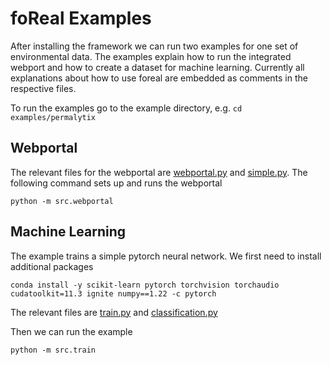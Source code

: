 # foReal Examples

After installing the framework we can run two examples for one set of environmental data. The examples explain how to run the integrated webport and how to create a dataset for machine learning.
Currently all explanations about how to use foreal are embedded as comments in the respective files.

To run the examples go to the example directory, e.g. `cd examples/permalytix`

## Webportal
The relevant files for the webportal are [webportal.py](https://github.com/niowniow/foreal/blob/main/examples/permalytix/src/webportal.py) and [simple.py](https://github.com/niowniow/foreal/blob/main/examples/permalytics/src/taskgraphs/simple.py). The following command sets up and runs the webportal

```
python -m src.webportal
```

## Machine Learning

The example trains a simple pytorch neural network. We first need to install additional packages
```
conda install -y scikit-learn pytorch torchvision torchaudio cudatoolkit=11.3 ignite numpy==1.22 -c pytorch
```

The relevant files are [train.py](https://github.com/niowniow/foreal/blob/main/examples/permalytix/src/train.py) and [classification.py](https://github.com/niowniow/foreal/blob/main/examples/permalytics/taskgraphs/src/classification.py)

Then we can run the example
```
python -m src.train
```
